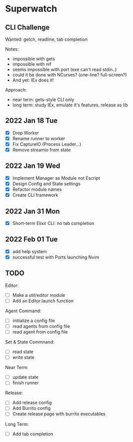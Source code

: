 # Superwatch 

## CLI Challenge

Wanted: getch, readline, tab completion

Notes:
- impossible with gets
- impossible with nif 
- seems impossible with port (exe can't read stdin..)
- could it be done with NCurses?  (one-line? full-screen?)
- And yet: IEx does it!

Approach:
- near term: gets-style CLI only
- long term: study IEx, emulate it's features, release as lib

## 2022 Jan 18 Tue

- [x] Drop Worker 
- [x] Rename runner to worker
- [x] Fix CaptureIO (Process Leader...)
- [x] Remove streamio from state

## 2022 Jan 19 Wed

- [x] Implement Manager as Module not Escript
- [x] Design Config and State settings
- [x] Refactor module names
- [x] Create CLI framework

## 2022 Jan 31 Mon

- [x] Short-term Elixir CLI: no tab completion

## 2022 Feb 01 Tue

- [x] add help system 
- [x] successful test with Ports launching Nvim 

## TODO

Editor:
- [ ] Make a util/editor module 
- [ ] Add an Editor.launch function 

Agent Command: 
- [ ] initialize a config file 
- [ ] read agents from config file 
- [ ] read agent from config file 

Set & State Commnand: 
- [ ] read state 
- [ ] write state 

Near Term: 
- [ ] update state
- [ ] finish runner

Release:
- [ ] Add release config 
- [ ] Add Burrito config 
- [ ] Create release page with burrito executables

Long Term:
- [ ] Add tab completion

